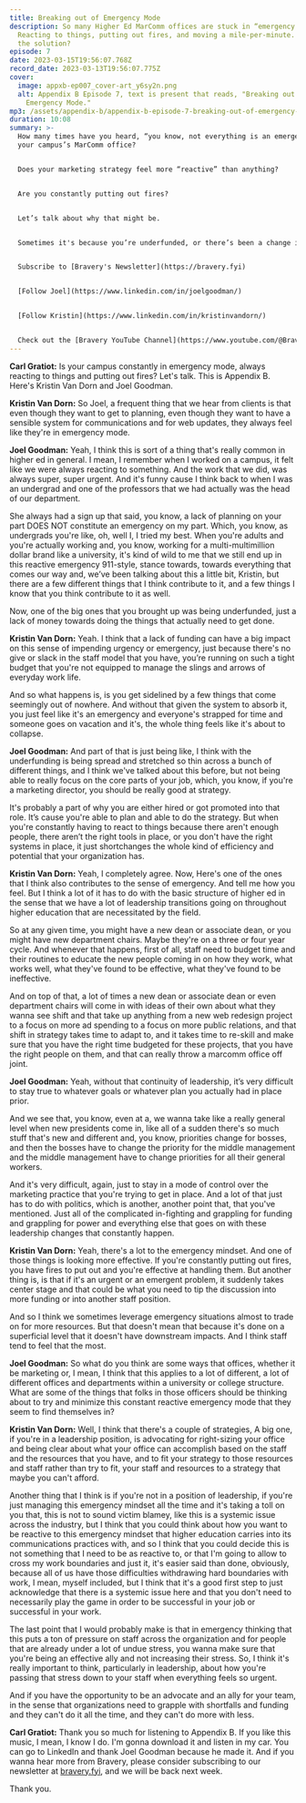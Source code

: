 ```yaml
---
title: Breaking out of Emergency Mode
description: So many Higher Ed MarComm offices are stuck in “emergency mode.”
  Reacting to things, putting out fires, and moving a mile-per-minute. What's
  the solution?
episode: 7
date: 2023-03-15T19:56:07.768Z
record_date: 2023-03-13T19:56:07.775Z
cover:
  image: appxb-ep007_cover-art_y6sy2n.png
  alt: Appendix B Episode 7, text is present that reads, "Breaking out of
    Emergency Mode."
mp3: /assets/appendix-b/appendix-b-episode-7-breaking-out-of-emergency-mode.mp3
duration: 10:08
summary: >-
  How many times have you heard, “you know, not everything is an emergency,” in
  your campus’s MarComm office?


  Does your marketing strategy feel more “reactive” than anything?


  Are you constantly putting out fires?


  Let’s talk about why that might be.


  Sometimes it's because you’re underfunded, or there’s been a change in leadership, but often, it just comes down to setting proper goals and expectations based on the size and abilities of your team.


  Subscribe to [Bravery's Newsletter](https://bravery.fyi)


  [Follow Joel](https://www.linkedin.com/in/joelgoodman/)


  [Follow Kristin](https://www.linkedin.com/in/kristinvandorn/)


  Check out the [Bravery YouTube Channel](https://www.youtube.com/@BraveryMedia)
---
```

**Carl Gratiot:** Is your campus constantly in emergency mode, always reacting to things and putting out fires? Let's talk. This is Appendix B. Here's Kristin Van Dorn and Joel Goodman. 

**Kristin Van Dorn:** So Joel, a frequent thing that we hear from clients is that even though they want to get to planning, even though they want to have a sensible system for communications and for web updates, they always feel like they're in emergency mode.

**Joel Goodman:** Yeah, I think this is sort of a thing that's really common in higher ed in general. I mean, I remember when I worked on a campus, it felt like we were always reacting to something. And the work that we did, was always super, super urgent. And it's funny cause I think back to when I was an undergrad and one of the professors that we had actually was the head of our department.

She always had a sign up that said, you know, a lack of planning on your part DOES NOT constitute an emergency on my part. Which, you know, as undergrads you're like, oh, well I, I tried my best. When you're adults and you're actually working and, you know, working for a multi-multimillion dollar brand like a university, it's kind of wild to me that we still end up in this reactive emergency 911-style, stance towards, towards everything that comes our way and, we’ve been talking about this a little bit, Kristin, but there are a few different things that I think contribute to it, and a few things I know that you think contribute to it as well.

Now, one of the big ones that you brought up was being underfunded, just a lack of money towards doing the things that actually need to get done. 

**Kristin Van Dorn:** Yeah. I think that a lack of funding can have a big impact on this sense of impending urgency or emergency, just because there's no give or slack in the staff model that you have, you’re running on such a tight budget that you're not equipped to manage the slings and arrows of everyday work life. 

And so what happens is, is you get sidelined by a few things that come seemingly out of nowhere. And without that given the system to absorb it, you just feel like it's an emergency and everyone's strapped for time and someone goes on vacation and it's, the whole thing feels like it's about to collapse.

**Joel Goodman:** And part of that is just being like, I think with the underfunding is being spread and stretched so thin across a bunch of different things, and I think we've talked about this before, but not being able to really focus on the core parts of your job, which, you know, if you're a marketing director, you should be really good at strategy.

It's probably a part of why you are either hired or got promoted into that role. It’s cause you're able to plan and able to do the strategy. But when you're constantly having to react to things because there aren't enough people, there aren’t the right tools in place, or you don't have the right systems in place, it just shortchanges the whole kind of efficiency and potential that your organization has. 

**Kristin Van Dorn:** Yeah, I completely agree. Now, Here's one of the ones that I think also contributes to the sense of emergency. And tell me how you feel. But I think a lot of it has to do with the basic structure of higher ed in the sense that we have a lot of leadership transitions going on throughout higher education that are necessitated by the field. 

So at any given time, you might have a new dean or associate dean, or you might have new department chairs. Maybe they're on a three or four year cycle. And whenever that happens, first of all, staff need to budget time and their routines to educate the new people coming in on how they work, what works well, what they've found to be effective, what they've found to be ineffective.

And on top of that, a lot of times a new dean or associate dean or even department chairs will come in with ideas of their own about what they wanna see shift and that take up anything from a new web redesign project to a focus on more ad spending to a focus on more public relations, and that shift in strategy takes time to adapt to, and it takes time to re-skill and make sure that you have the right time budgeted for these projects, that you have the right people on them, and that can really throw a marcomm office off joint. 

**Joel Goodman:** Yeah, without that continuity of leadership, it’s very difficult to stay true to whatever goals or whatever plan you actually had in place prior.

And we see that, you know, even at a, we wanna take like a really general level when new presidents come in, like all of a sudden there's so much stuff that's new and different and, you know, priorities change for bosses, and then the bosses have to change the priority for the middle management and the middle management have to change priorities for all their general workers.

And it's very difficult, again, just to stay in a mode of control over the marketing practice that you're trying to get in place. And a lot of that just has to do with politics, which is another, another point that, that you've mentioned. Just all of the complicated in-fighting and grappling for funding and grappling for power and everything else that goes on with these leadership changes that constantly happen.

**Kristin Van Dorn:** Yeah, there's a lot to the emergency mindset. And one of those things is looking more effective. If you're constantly putting out fires, you have fires to put out and you're effective at handling them. But another thing is, is that if it's an urgent or an emergent problem, it suddenly takes center stage and that could be what you need to tip the discussion into more funding or into another staff position.

And so I think we sometimes leverage emergency situations almost to trade on for more resources. But that doesn't mean that because it's done on a superficial level that it doesn't have downstream impacts. And I think staff tend to feel that the most.

**Joel Goodman:** So what do you think are some ways that offices, whether it be marketing or, I mean, I think that this applies to a lot of different, a lot of different offices and departments within a university or college structure. What are some of the things that folks in those officers should be thinking about to try and minimize this constant reactive emergency mode that they seem to find themselves in?

**Kristin Van Dorn:** Well, I think that there's a couple of strategies, A big one, if you're in a leadership position, is advocating for right-sizing your office and being clear about what your office can accomplish based on the staff and the resources that you have, and to fit your strategy to those resources and staff rather than try to fit, your staff and resources to a strategy that maybe you can't afford.

Another thing that I think is if you're not in a position of leadership, if you're just managing this emergency mindset all the time and it's taking a toll on you that, this is not to sound victim blamey, like this is a systemic issue across the industry, but I think that you could think about how you want to be reactive to this emergency mindset that higher education carries into its communications practices with, and so I think that you could decide this is not something that I need to be as reactive to, or that I'm going to allow to cross my work boundaries and just it, it's easier said than done, obviously, because all of us have those difficulties withdrawing hard boundaries with work, I mean, myself included, but I think that it's a good first step to just acknowledge that there is a systemic issue here and that you don't need to necessarily play the game in order to be successful in your job or successful in your work.

The last point that I would probably make is that in emergency thinking that this puts a ton of pressure on staff across the organization and for people that are already under a lot of undue stress, you wanna make sure that you're being an effective ally and not increasing their stress. So, I think it's really important to think, particularly in leadership, about how you're passing that stress down to your staff when everything feels so urgent.

And if you have the opportunity to be an advocate and an ally for your team, in the sense that organizations need to grapple with shortfalls and funding and they can't do it all the time, and they can't do more with less.

**Carl Gratiot:** Thank you so much for listening to Appendix B. If you like this music, I mean, I know I do. I'm gonna download it and listen in my car. You can go to LinkedIn and thank Joel Goodman because he made it. And if you wanna hear more from Bravery, please consider subscribing to our newsletter at [bravery.fyi](https://bravery.fyi), and we will be back next week.

Thank you.